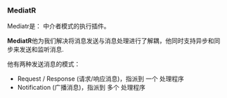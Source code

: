 ### MediatR

 Mediatr是： 中介者模式的执行插件。

**MediatR**他为我们解决将消息发送与消息处理进行了解耦，他同时支持异步和同步来发送和监听消息.

他有两种发送消息的模式：

- Request / Response (请求/响应消息)，指派到 一个 处理程序
- Notification (广播消息)，指派到 多个 处理程序

